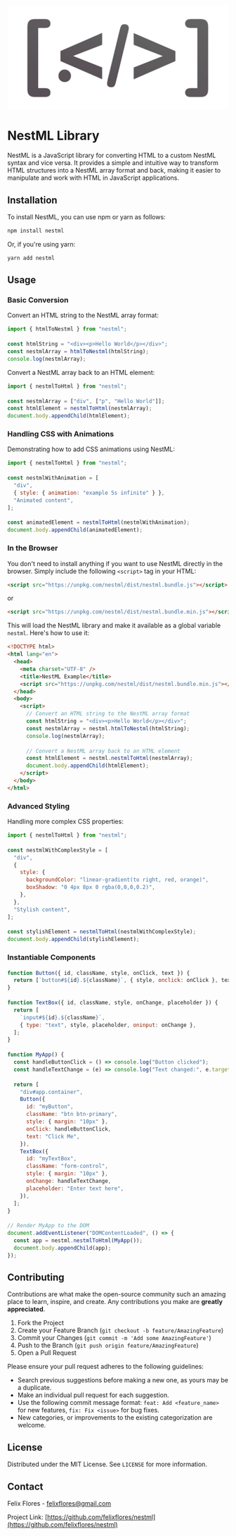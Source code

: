 ![NestML Logo](nestml.jpg)

# NestML Library

NestML is a JavaScript library for converting HTML to a custom NestML syntax and vice versa. It provides a simple and intuitive way to transform HTML structures into a NestML array format and back, making it easier to manipulate and work with HTML in JavaScript applications.

## Installation

To install NestML, you can use npm or yarn as follows:

```bash
npm install nestml
```

Or, if you're using yarn:

```bash
yarn add nestml
```

## Usage

### Basic Conversion

Convert an HTML string to the NestML array format:

```javascript
import { htmlToNestml } from "nestml";

const htmlString = "<div><p>Hello World</p></div>";
const nestmlArray = htmlToNestml(htmlString);
console.log(nestmlArray);
```

Convert a NestML array back to an HTML element:

```javascript
import { nestmlToHtml } from "nestml";

const nestmlArray = ["div", ["p", "Hello World"]];
const htmlElement = nestmlToHtml(nestmlArray);
document.body.appendChild(htmlElement);
```

### Handling CSS with Animations

Demonstrating how to add CSS animations using NestML:

```javascript
import { nestmlToHtml } from "nestml";

const nestmlWithAnimation = [
  "div",
  { style: { animation: "example 5s infinite" } },
  "Animated content",
];

const animatedElement = nestmlToHtml(nestmlWithAnimation);
document.body.appendChild(animatedElement);
```

### In the Browser

You don't need to install anything if you want to use NestML directly in the browser. Simply include the following `<script>` tag in your HTML:

```html
<script src="https://unpkg.com/nestml/dist/nestml.bundle.js"></script>
```

or

```html
<script src="https://unpkg.com/nestml/dist/nestml.bundle.min.js"></script>
```

This will load the NestML library and make it available as a global variable `nestml`. Here's how to use it:

```html
<!DOCTYPE html>
<html lang="en">
  <head>
    <meta charset="UTF-8" />
    <title>NestML Example</title>
    <script src="https://unpkg.com/nestml/dist/nestml.bundle.min.js"></script>
  </head>
  <body>
    <script>
      // Convert an HTML string to the NestML array format
      const htmlString = "<div><p>Hello World</p></div>";
      const nestmlArray = nestml.htmlToNestml(htmlString);
      console.log(nestmlArray);

      // Convert a NestML array back to an HTML element
      const htmlElement = nestml.nestmlToHtml(nestmlArray);
      document.body.appendChild(htmlElement);
    </script>
  </body>
</html>
```

### Advanced Styling

Handling more complex CSS properties:

```javascript
import { nestmlToHtml } from "nestml";

const nestmlWithComplexStyle = [
  "div",
  {
    style: {
      backgroundColor: "linear-gradient(to right, red, orange)",
      boxShadow: "0 4px 8px 0 rgba(0,0,0,0.2)",
    },
  },
  "Stylish content",
];

const stylishElement = nestmlToHtml(nestmlWithComplexStyle);
document.body.appendChild(stylishElement);
```

### Instantiable Components

```javascript
function Button({ id, className, style, onClick, text }) {
  return [`button#${id}.${className}`, { style, onclick: onClick }, text];
}

function TextBox({ id, className, style, onChange, placeholder }) {
  return [
    `input#${id}.${className}`,
    { type: "text", style, placeholder, oninput: onChange },
  ];
}

function MyApp() {
  const handleButtonClick = () => console.log("Button clicked");
  const handleTextChange = (e) => console.log("Text changed:", e.target.value);

  return [
    "div#app.container",
    Button({
      id: "myButton",
      className: "btn btn-primary",
      style: { margin: "10px" },
      onClick: handleButtonClick,
      text: "Click Me",
    }),
    TextBox({
      id: "myTextBox",
      className: "form-control",
      style: { margin: "10px" },
      onChange: handleTextChange,
      placeholder: "Enter text here",
    }),
  ];
}

// Render MyApp to the DOM
document.addEventListener("DOMContentLoaded", () => {
  const app = nestml.nestmlToHtml(MyApp());
  document.body.appendChild(app);
});
```

## Contributing

Contributions are what make the open-source community such an amazing place to learn, inspire, and create. Any contributions you make are **greatly appreciated**.

1. Fork the Project
2. Create your Feature Branch (`git checkout -b feature/AmazingFeature`)
3. Commit your Changes (`git commit -m 'Add some AmazingFeature'`)
4. Push to the Branch (`git push origin feature/AmazingFeature`)
5. Open a Pull Request

Please ensure your pull request adheres to the following guidelines:

- Search previous suggestions before making a new one, as yours may be a duplicate.
- Make an individual pull request for each suggestion.
- Use the following commit message format: `feat: Add <feature_name>` for new features, `fix: Fix <issue>` for bug fixes.
- New categories, or improvements to the existing categorization are welcome.

## License

Distributed under the MIT License. See `LICENSE` for more information.

## Contact

Felix Flores - felixflores@gmail.com

Project Link: [https://github.com/felixflores/nestml](https://github.com/felixflores/nestml)
